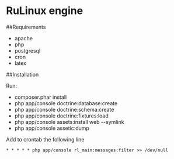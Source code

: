 RuLinux engine
=======

##Requirements

* apache
* php
* postgresql
* cron
* latex

##Installation

Run:

* composer.phar install
* php app/console doctrine:database:create
* php app/console doctrine:schema:create
* php app/console doctrine:fixtures:load
* php app/console assets:install web --symlink
* php app/console assetic:dump

Add to crontab the following line

    * * * * * php app/console rl_main:messages:filter >> /dev/null
